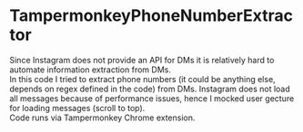 # TampermonkeyPhoneNumberExtractor
Since Instagram does not provide an API for DMs it is relatively hard to automate information extraction from DMs. \
In this code I tried to extract phone numbers (it could be anything else, depends on regex defined in the code) from DMs. Instagram does not load all messages because of performance issues, hence I mocked user gecture for loading messages (scroll to top). \
Code runs via Tampermonkey Chrome extension.
